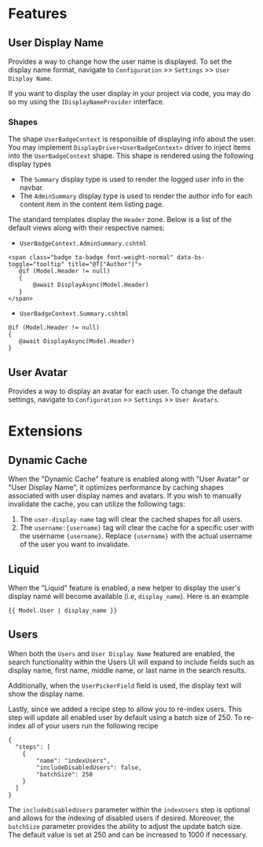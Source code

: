 # Features

## User Display Name

Provides a way to change how the user name is displayed. To set the display name format, navigate to `Configuration` >> `Settings` >> `User Display Name`.

If you want to display the user display in your project via code, you may do so my using the `IDisplayNameProvider` interface.

### Shapes

The shape `UserBadgeContext` is responsible of displaying info about the user. You may implement `DisplayDriver<UserBadgeContext>` driver to inject items into the `UserBadgeContext` shape. This shape is rendered using the following display types

 - The `Summary` display type is used to render the logged user info in the navbar.
 - The `AdminSummary` display type is used to render the author info for each content item in the content item listing page.

The standard templates display the `Header` zone. Below is a list of the default views along with their respective names:

 - `UserBadgeContext.AdminSummary.cshtml`
 ```
 <span class="badge ta-badge font-weight-normal" data-bs-toggle="tooltip" title="@T["Author"]">
    @if (Model.Header != null)
    {
        @await DisplayAsync(Model.Header)
    }
</span>
 ```

 - `UserBadgeContext.Summary.cshtml`

 ```
@if (Model.Header != null)
{
    @await DisplayAsync(Model.Header)
}
 ```

## User Avatar

Provides a way to display an avatar for each user. To change the default settings, navigate to `Configuration` >> `Settings` >> `User Avatars`.

# Extensions

## Dynamic Cache

When the "Dynamic Cache" feature is enabled along with "User Avatar" or "User Display Name", it optimizes performance by caching shapes associated with user display names and avatars. If you wish to manually invalidate the cache, you can utilize the following tags:

 1. The `user-display-name` tag will clear the cached shapes for all users.
 2. The `username:{username}` tag will clear the cache for a specific user with the username `{username}`. Replace `{username}` with the actual username of the user you want to invalidate.

 ## Liquid

 When the "Liquid" feature is enabled, a new helper to display the user's display name will become available (i.e, `display_name`). Here is an example

 ```
 {{ Model.User | display_name }}
 ```

 ## Users

When both the `Users` and `User Display Name` featured are enabled, the search functionality within the Users UI will expand to include fields such as display name, first name, middle name, or last name in the search results.

Additionally, when the `UserPickerField` field is used, the display text will show the display name. 

Lastly, since we added a recipe step to allow you to re-index users. This step will update all enabled user by default using a batch size of 250. To re-index all of your users run the following recipe

```
{
  "steps": [
    {
        "name": "indexUsers",
        "includeDisabledUsers": false,
        "batchSize": 250
    }
  ]
}
```

The `includeDisabledUsers` parameter within the `indexUsers` step is optional and allows for the indexing of disabled users if desired. Moreover, the `batchSize` parameter provides the ability to adjust the update batch size. The default value is set at 250 and can be increased to 1000 if necessary.
